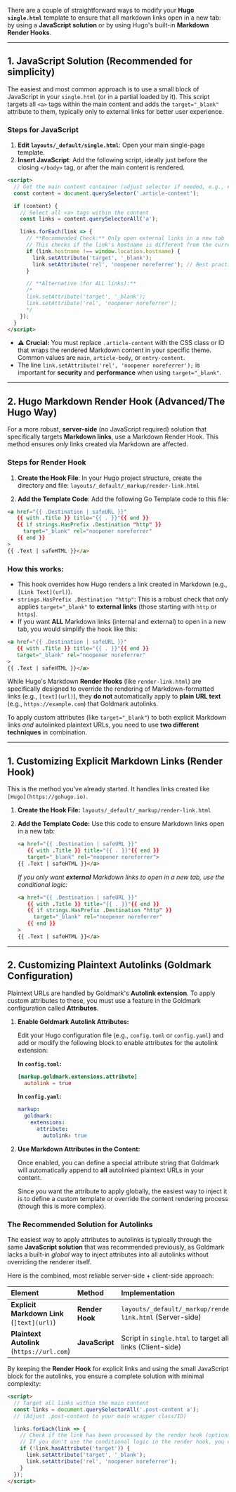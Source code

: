 There are a couple of straightforward ways to modify your **Hugo `single.html`** template to ensure that all markdown links open in a new tab: by using a **JavaScript solution** or by using Hugo's built-in **Markdown Render Hooks**.

-----

## 1\. JavaScript Solution (Recommended for simplicity)

The easiest and most common approach is to use a small block of JavaScript in your `single.html` (or in a partial loaded by it). This script targets all `<a>` tags within the main content and adds the `target="_blank"` attribute to them, typically only to external links for better user experience.

### Steps for JavaScript

1.  **Edit `layouts/_default/single.html`**: Open your main single-page template.
2.  **Insert JavaScript**: Add the following script, ideally just before the closing `</body>` tag, or after the main content is rendered.

<!-- end list -->

```html
<script>
  // Get the main content container (adjust selector if needed, e.g., #content, .article-body)
  const content = document.querySelector('.article-content');

  if (content) {
    // Select all <a> tags within the content
    const links = content.querySelectorAll('a');

    links.forEach(link => {
      // **Recommended Check:** Only open external links in a new tab
      // This checks if the link's hostname is different from the current page's hostname.
      if (link.hostname !== window.location.hostname) {
        link.setAttribute('target', '_blank');
        link.setAttribute('rel', 'noopener noreferrer'); // Best practice for security
      }

      // **Alternative (for ALL links):**
      /*
      link.setAttribute('target', '_blank');
      link.setAttribute('rel', 'noopener noreferrer');
      */
    });
  }
</script>
```

  - ⚠️ **Crucial:** You must replace `.article-content` with the CSS class or ID that wraps the rendered Markdown content in your specific theme. Common values are `main`, `article-body`, or `entry-content`.
  - The line `link.setAttribute('rel', 'noopener noreferrer');` is important for **security** and **performance** when using `target="_blank"`.

-----

## 2\. Hugo Markdown Render Hook (Advanced/The Hugo Way)

For a more robust, **server-side** (no JavaScript required) solution that specifically targets **Markdown links**, use a Markdown Render Hook. This method ensures *only* links created via Markdown are affected.

### Steps for Render Hook

1.  **Create the Hook File**: In your Hugo project structure, create the directory and file:
    `layouts/_default/_markup/render-link.html`

2.  **Add the Template Code**: Add the following Go Template code to this file:

<!-- end list -->

```html
<a href="{{ .Destination | safeURL }}"
   {{ with .Title }} title="{{ . }}"{{ end }}
   {{ if strings.HasPrefix .Destination "http" }}
     target="_blank" rel="noopener noreferrer"
   {{ end }}
>
{{ .Text | safeHTML }}</a>
```

### How this works:

  - This hook overrides how Hugo renders a link created in Markdown (e.g., `[Link Text](url)`).
  - `strings.HasPrefix .Destination "http"`: This is a robust check that *only* applies `target="_blank"` to **external links** (those starting with `http` or `https`).
  - If you want **ALL** Markdown links (internal and external) to open in a new tab, you would simplify the hook like this:

<!-- end list -->

```html
<a href="{{ .Destination | safeURL }}"
   {{ with .Title }} title="{{ . }}"{{ end }}
   target="_blank" rel="noopener noreferrer"
>
{{ .Text | safeHTML }}</a>
```

While Hugo's Markdown **Render Hooks** (like `render-link.html`) are specifically designed to override the rendering of Markdown-formatted links (e.g., `[text](url)`), they **do not** automatically apply to **plain URL text** (e.g., `https://example.com`) that Goldmark autolinks.

To apply custom attributes (like `target="_blank"`) to both explicit Markdown links *and* autolinked plaintext URLs, you need to use **two different techniques** in combination.

-----

## 1\. Customizing Explicit Markdown Links (Render Hook)

This is the method you've already started. It handles links created like `[Hugo](https://gohugo.io)`.

1.  **Create the Hook File:**
    `layouts/_default/_markup/render-link.html`

2.  **Add the Template Code:**
    Use this code to ensure Markdown links open in a new tab:

    ```html
    <a href="{{ .Destination | safeURL }}"
       {{ with .Title }} title="{{ . }}"{{ end }}
       target="_blank" rel="noopener noreferrer">
    {{ .Text | safeHTML }}</a>
    ```

    *If you only want **external** Markdown links to open in a new tab, use the conditional logic:*

    ```html
    <a href="{{ .Destination | safeURL }}"
       {{ with .Title }} title="{{ . }}"{{ end }}
       {{ if strings.HasPrefix .Destination "http" }}
         target="_blank" rel="noopener noreferrer"
       {{ end }}
    >
    {{ .Text | safeHTML }}</a>
    ```

-----

## 2\. Customizing Plaintext Autolinks (Goldmark Configuration)

Plaintext URLs are handled by Goldmark's **Autolink extension**. To apply custom attributes to these, you must use a feature in the Goldmark configuration called **Attributes**.

1.  **Enable Goldmark Autolink Attributes:**

    Edit your Hugo configuration file (e.g., `config.toml` or `config.yaml`) and add or modify the following block to enable attributes for the autolink extension:

    **In `config.toml`:**

    ```toml
    [markup.goldmark.extensions.attribute]
      autolink = true
    ```

    **In `config.yaml`:**

    ```yaml
    markup:
      goldmark:
        extensions:
          attribute:
            autolink: true
    ```

2.  **Use Markdown Attributes in the Content:**

    Once enabled, you can define a special attribute string that Goldmark will automatically append to **all** autolinked plaintext URLs in your content.

    Since you want the attribute to apply globally, the easiest way to inject it is to define a custom template or override the content rendering process (though this is more complex).

### The Recommended Solution for Autolinks

The easiest way to apply attributes to autolinks is typically through the same **JavaScript solution** that was recommended previously, as Goldmark lacks a built-in *global* way to inject attributes into all autolinks without overriding the renderer itself.

Here is the combined, most reliable server-side + client-side approach:

| Element | Method | Implementation |
| :--- | :--- | :--- |
| **Explicit Markdown Link** (`[text](url)`) | **Render Hook** | `layouts/_default/_markup/render-link.html` (Server-side) |
| **Plaintext Autolink** (`https://url.com`) | **JavaScript** | Script in `single.html` to target all links (Client-side) |

By keeping the **Render Hook** for explicit links and using the small JavaScript block for the autolinks, you ensure a complete solution with minimal complexity:

```html
<script>
  // Target all links within the main content
  const links = document.querySelectorAll('.post-content a'); 
  // (Adjust .post-content to your main wrapper class/ID)

  links.forEach(link => {
    // Check if the link has been processed by the render hook (optional check, but good practice)
    // If you don't use the conditional logic in the render hook, you can skip this check.
    if (!link.hasAttribute('target')) { 
      link.setAttribute('target', '_blank');
      link.setAttribute('rel', 'noopener noreferrer');
    }
  });
</script>
```
